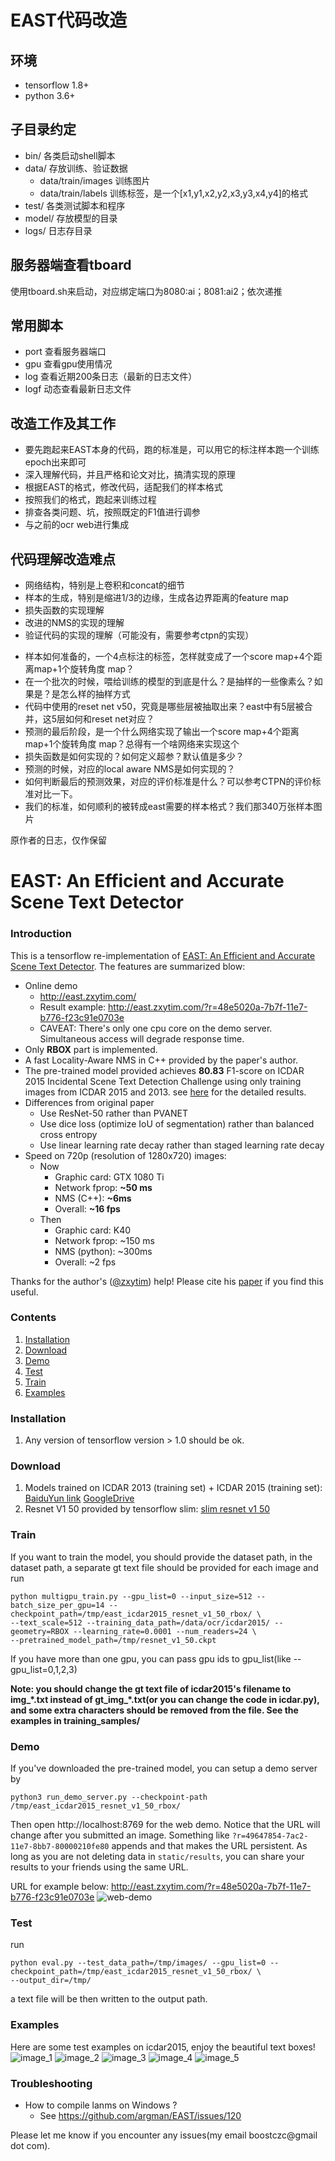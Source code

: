 # EAST代码改造

## 环境

- tensorflow 1.8+
- python 3.6+

## 子目录约定
- bin/  各类启动shell脚本
- data/ 存放训练、验证数据
  - data/train/images   训练图片 
  - data/train/labels   训练标签，是一个[x1,y1,x2,y2,x3,y3,x4,y4]的格式
- test/ 各类测试脚本和程序
- model/ 存放模型的目录
- logs/ 日志存目录

## 服务器端查看tboard

使用tboard.sh来启动，对应绑定端口为8080:ai；8081:ai2；依次递推

## 常用脚本
- port  查看服务器端口
- gpu   查看gpu使用情况
- log   查看近期200条日志（最新的日志文件）
- logf  动态查看最新日志文件 

## 改造工作及其工作
- 要先跑起来EAST本身的代码，跑的标准是，可以用它的标注样本跑一个训练epoch出来即可
- 深入理解代码，并且严格和论文对比，搞清实现的原理
- 根据EAST的格式，修改代码，适配我们的样本格式
- 按照我们的格式，跑起来训练过程
- 排查各类问题、坑，按照既定的F1值进行调参
- 与之前的ocr web进行集成

## 代码理解改造难点
- 网络结构，特别是上卷积和concat的细节
- 样本的生成，特别是缩进1/3的边缘，生成各边界距离的feature map
- 损失函数的实现理解
- 改进的NMS的实现的理解
- 验证代码的实现的理解（可能没有，需要参考ctpn的实现）
* 样本如何准备的，一个4点标注的标签，怎样就变成了一个score map+4个距离map+1个旋转角度 map？
* 在一个批次的时候，喂给训练的模型的到底是什么？是抽样的一些像素么？如果是？是怎么样的抽样方式
* 代码中使用的reset net v50，究竟是哪些层被抽取出来？east中有5层被合并，这5层如何和reset net对应？
* 预测的最后阶段，是一个什么网络实现了输出一个score map+4个距离map+1个旋转角度 map？总得有一个啥网络来实现这个
* 损失函数是如何实现的？如何定义超参？默认值是多少？
* 预测的时候，对应的local aware NMS是如何实现的？
* 如何判断最后的预测效果，对应的评价标准是什么？可以参考CTPN的评价标准对比一下。
* 我们的标准，如何顺利的被转成east需要的样本格式？我们那340万张样本图片


原作者的日志，仅作保留

# EAST: An Efficient and Accurate Scene Text Detector

### Introduction
This is a tensorflow re-implementation of [EAST: An Efficient and Accurate Scene Text Detector](https://arxiv.org/abs/1704.03155v2).
The features are summarized blow:
+ Online demo
	+ http://east.zxytim.com/
	+ Result example: http://east.zxytim.com/?r=48e5020a-7b7f-11e7-b776-f23c91e0703e
	+ CAVEAT: There's only one cpu core on the demo server. Simultaneous access will degrade response time.
+ Only **RBOX** part is implemented.
+ A fast Locality-Aware NMS in C++ provided by the paper's author.
+ The pre-trained model provided achieves **80.83** F1-score on ICDAR 2015
	Incidental Scene Text Detection Challenge using only training images from ICDAR 2015 and 2013.
  see [here](http://rrc.cvc.uab.es/?ch=4&com=evaluation&view=method_samples&task=1&m=29855&gtv=1) for the detailed results.
+ Differences from original paper
	+ Use ResNet-50 rather than PVANET
	+ Use dice loss (optimize IoU of segmentation) rather than balanced cross entropy
	+ Use linear learning rate decay rather than staged learning rate decay
+ Speed on 720p (resolution of 1280x720) images:
	+ Now
		+ Graphic card: GTX 1080 Ti
		+ Network fprop: **~50 ms**
		+ NMS (C++): **~6ms**
		+ Overall: **~16 fps**
	+ Then
		+ Graphic card: K40
		+ Network fprop: ~150 ms
		+ NMS (python): ~300ms
		+ Overall: ~2 fps

Thanks for the author's ([@zxytim](https://github.com/zxytim)) help!
Please cite his [paper](https://arxiv.org/abs/1704.03155v2) if you find this useful.

### Contents
1. [Installation](#installation)
2. [Download](#download)
2. [Demo](#demo)
3. [Test](#train)
4. [Train](#test)
5. [Examples](#examples)

### Installation
1. Any version of tensorflow version > 1.0 should be ok.

### Download
1. Models trained on ICDAR 2013 (training set) + ICDAR 2015 (training set): [BaiduYun link](http://pan.baidu.com/s/1jHWDrYQ) [GoogleDrive](https://drive.google.com/open?id=0B3APw5BZJ67ETHNPaU9xUkVoV0U)
2. Resnet V1 50 provided by tensorflow slim: [slim resnet v1 50](http://download.tensorflow.org/models/resnet_v1_50_2016_08_28.tar.gz)

### Train
If you want to train the model, you should provide the dataset path, in the dataset path, a separate gt text file should be provided for each image
and run

```
python multigpu_train.py --gpu_list=0 --input_size=512 --batch_size_per_gpu=14 --checkpoint_path=/tmp/east_icdar2015_resnet_v1_50_rbox/ \
--text_scale=512 --training_data_path=/data/ocr/icdar2015/ --geometry=RBOX --learning_rate=0.0001 --num_readers=24 \
--pretrained_model_path=/tmp/resnet_v1_50.ckpt
```

If you have more than one gpu, you can pass gpu ids to gpu_list(like --gpu_list=0,1,2,3)

**Note: you should change the gt text file of icdar2015's filename to img_\*.txt instead of gt_img_\*.txt(or you can change the code in icdar.py), and some extra characters should be removed from the file.
See the examples in training_samples/**

### Demo
If you've downloaded the pre-trained model, you can setup a demo server by
```
python3 run_demo_server.py --checkpoint-path /tmp/east_icdar2015_resnet_v1_50_rbox/
```
Then open http://localhost:8769 for the web demo. Notice that the URL will change after you submitted an image.
Something like `?r=49647854-7ac2-11e7-8bb7-80000210fe80` appends and that makes the URL persistent.
As long as you are not deleting data in `static/results`, you can share your results to your friends using
the same URL.

URL for example below: http://east.zxytim.com/?r=48e5020a-7b7f-11e7-b776-f23c91e0703e
![web-demo](demo_images/web-demo.png)


### Test
run
```
python eval.py --test_data_path=/tmp/images/ --gpu_list=0 --checkpoint_path=/tmp/east_icdar2015_resnet_v1_50_rbox/ \
--output_dir=/tmp/
```

a text file will be then written to the output path.


### Examples
Here are some test examples on icdar2015, enjoy the beautiful text boxes!
![image_1](demo_images/img_2.jpg)
![image_2](demo_images/img_10.jpg)
![image_3](demo_images/img_14.jpg)
![image_4](demo_images/img_26.jpg)
![image_5](demo_images/img_75.jpg)

### Troubleshooting
+ How to compile lanms on Windows ?
  + See https://github.com/argman/EAST/issues/120

Please let me know if you encounter any issues(my email boostczc@gmail dot com).
